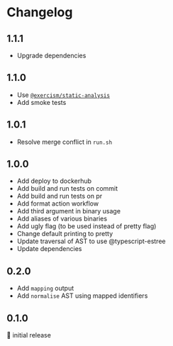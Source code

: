 # Changelog

## 1.1.1

- Upgrade dependencies

## 1.1.0

- Use [`@exercism/static-analysis`](https://github.com/SleeplessByte/exercism-static-analysis)
- Add smoke tests

## 1.0.1

- Resolve merge conflict in `run.sh`

## 1.0.0

- Add deploy to dockerhub
- Add build and run tests on commit
- Add build and run tests on pr
- Add format action workflow
- Add third argument in binary usage
- Add aliases of various binaries
- Add ugly flag (to be used instead of pretty flag)
- Change default printing to pretty
- Update traversal of AST to use @typescript-estree
- Update dependencies

## 0.2.0

- Add `mapping` output
- Add `normalise` AST using mapped identifiers

## 0.1.0

:baby: initial release
